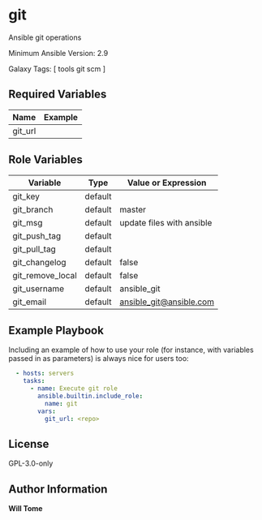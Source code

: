 git
=========

Ansible git operations

Minimum Ansible Version: 2.9

Galaxy Tags: \[ tools git scm \]

Required Variables
------------------

| Name | Example |
| -------- | ------- |
| git_url | <repo> |


Role Variables
--------------

| Variable | Type | Value or Expression |
| -------- | ------- | ------------------- |
| git_key | default |  |
| git_branch | default | master |
| git_msg | default | update files with ansible |
| git_push_tag | default | |
| git_pull_tag | default | |
| git_changelog | default | false |
| git_remove_local | default | false |
| git_username | default | ansible_git |
| git_email | default | ansible_git@ansible.com |

Example Playbook
----------------

Including an example of how to use your role (for instance, with variables passed in as parameters) is always nice for users too:

  ```yaml
    - hosts: servers
      tasks:
        - name: Execute git role
          ansible.builtin.include_role:
            name: git
          vars:
            git_url: <repo>
  ```

License
-------

GPL-3.0-only

Author Information
-------
**Will Tome**
